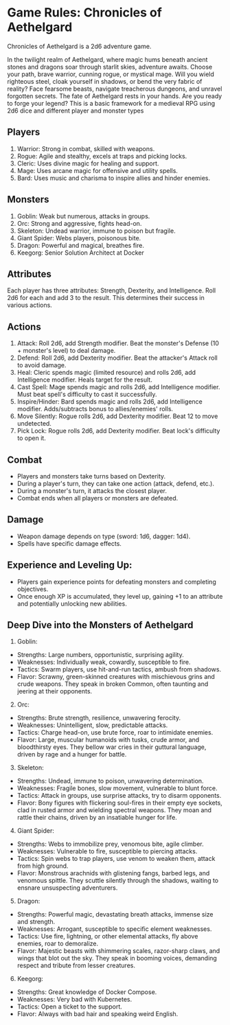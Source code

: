 # Game Rules: Chronicles of Aethelgard

Chronicles of Aethelgard is a 2d6 adventure game.

In the twilight realm of Aethelgard, where magic hums beneath ancient stones and dragons soar through starlit skies, adventure awaits. Choose your path, brave warrior, cunning rogue, or mystical mage. Will you wield righteous steel, cloak yourself in shadows, or bend the very fabric of reality? Face fearsome beasts, navigate treacherous dungeons, and unravel forgotten secrets. The fate of Aethelgard rests in your hands. Are you ready to forge your legend?
This is a basic framework for a medieval RPG using 2d6 dice and different player and monster types

<!-- SPLIT -->
## Players

1. Warrior: Strong in combat, skilled with weapons.
2. Rogue: Agile and stealthy, excels at traps and picking locks.
3. Cleric: Uses divine magic for healing and support.
4. Mage: Uses arcane magic for offensive and utility spells.
5. Bard: Uses music and charisma to inspire allies and hinder enemies.

<!-- SPLIT -->
## Monsters

1. Goblin: Weak but numerous, attacks in groups.
2. Orc: Strong and aggressive, fights head-on.
3. Skeleton: Undead warrior, immune to poison but fragile.
4. Giant Spider: Webs players, poisonous bite.
5. Dragon: Powerful and magical, breathes fire.
6. Keegorg: Senior Solution Architect at Docker

<!-- SPLIT -->
## Attributes

Each player has three attributes: Strength, Dexterity, and Intelligence. Roll 2d6 for each and add 3 to the result. This determines their success in various actions.

<!-- SPLIT -->
## Actions

1. Attack: Roll 2d6, add Strength modifier. Beat the monster's Defense (10 + monster's level) to deal damage.
2. Defend: Roll 2d6, add Dexterity modifier. Beat the attacker's Attack roll to avoid damage.
3. Heal: Cleric spends magic (limited resource) and rolls 2d6, add Intelligence modifier. Heals target for the result.
4. Cast Spell: Mage spends magic and rolls 2d6, add Intelligence modifier. Must beat spell's difficulty to cast it successfully.
5. Inspire/Hinder: Bard spends magic and rolls 2d6, add Intelligence modifier. Adds/subtracts bonus to allies/enemies' rolls.
6. Move Silently: Rogue rolls 2d6, add Dexterity modifier. Beat 12 to move undetected.
7. Pick Lock: Rogue rolls 2d6, add Dexterity modifier. Beat lock's difficulty to open it.

<!-- SPLIT -->
## Combat

- Players and monsters take turns based on Dexterity.
- During a player's turn, they can take one action (attack, defend, etc.).
- During a monster's turn, it attacks the closest player.
- Combat ends when all players or monsters are defeated.

<!-- SPLIT -->
## Damage

- Weapon damage depends on type (sword: 1d6, dagger: 1d4).
- Spells have specific damage effects.

<!-- SPLIT -->
## Experience and Leveling Up:

- Players gain experience points for defeating monsters and completing objectives.
- Once enough XP is accumulated, they level up, gaining +1 to an attribute and potentially unlocking new abilities.

<!-- SPLIT -->
## Deep Dive into the Monsters of Aethelgard

1. Goblin:
- Strengths: Large numbers, opportunistic, surprising agility.
- Weaknesses: Individually weak, cowardly, susceptible to fire.
- Tactics: Swarm players, use hit-and-run tactics, ambush from shadows.
- Flavor: Scrawny, green-skinned creatures with mischievous grins and crude weapons. They speak in broken Common, often taunting and jeering at their opponents.

<!-- SPLIT -->
2. Orc:
- Strengths: Brute strength, resilience, unwavering ferocity.
- Weaknesses: Unintelligent, slow, predictable attacks.
- Tactics: Charge head-on, use brute force, roar to intimidate enemies.
- Flavor: Large, muscular humanoids with tusks, crude armor, and bloodthirsty eyes. They bellow war cries in their guttural language, driven by rage and a hunger for battle.

<!-- SPLIT -->
3. Skeleton:
- Strengths: Undead, immune to poison, unwavering determination.
- Weaknesses: Fragile bones, slow movement, vulnerable to blunt force.
- Tactics: Attack in groups, use surprise attacks, try to disarm opponents.
- Flavor: Bony figures with flickering soul-fires in their empty eye sockets, clad in rusted armor and wielding spectral weapons. They moan and rattle their chains, driven by an insatiable hunger for life.

<!-- SPLIT -->
4. Giant Spider:
- Strengths: Webs to immobilize prey, venomous bite, agile climber.
- Weaknesses: Vulnerable to fire, susceptible to piercing attacks.
- Tactics: Spin webs to trap players, use venom to weaken them, attack from high ground.
- Flavor: Monstrous arachnids with glistening fangs, barbed legs, and venomous spittle. They scuttle silently through the shadows, waiting to ensnare unsuspecting adventurers.

<!-- SPLIT -->
5. Dragon:
- Strengths: Powerful magic, devastating breath attacks, immense size and strength.
- Weaknesses: Arrogant, susceptible to specific element weaknesses.
- Tactics: Use fire, lightning, or other elemental attacks, fly above enemies, roar to demoralize.
- Flavor: Majestic beasts with shimmering scales, razor-sharp claws, and wings that blot out the sky. They speak in booming voices, demanding respect and tribute from lesser creatures.

<!-- SPLIT -->
6. Keegorg:
- Strengths: Great knowledge of Docker Compose.
- Weaknesses: Very bad with Kubernetes.
- Tactics: Open a ticket to the support.
- Flavor: Always with bad hair and speaking weird English.

